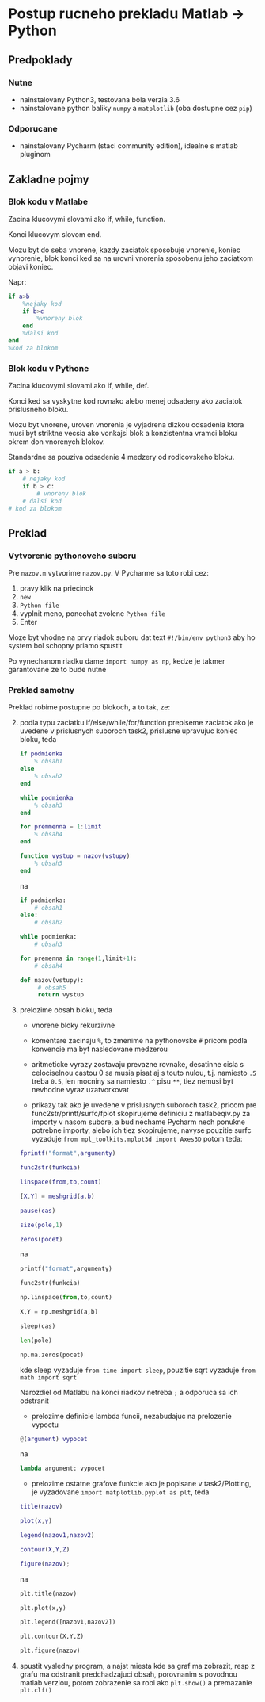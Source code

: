 # Postup rucneho prekladu Matlab -> Python

## Predpoklady

### Nutne

- nainstalovany Python3, testovana bola verzia 3.6
- nainstalovane python baliky `numpy` a `matplotlib` (oba dostupne cez `pip`)

### Odporucane

- nainstalovany Pycharm (staci community edition), idealne s matlab pluginom

## Zakladne pojmy

### Blok kodu v Matlabe

Zacina klucovymi slovami ako if, while, function.

Konci klucovym slovom end.

Mozu byt do seba vnorene, kazdy zaciatok sposobuje vnorenie, koniec vynorenie, blok konci ked sa na urovni vnorenia sposobenu jeho zaciatkom objavi koniec.

Napr:

```matlab
if a>b
    %nejaky kod
    if b>c
        %vnoreny blok
    end
    %dalsi kod
end
%kod za blokom
```

### Blok kodu v Pythone

Zacina klucovymi slovami ako if, while, def.

Konci ked sa vyskytne kod rovnako alebo menej odsadeny ako zaciatok prislusneho bloku.

Mozu byt vnorene, uroven vnorenia je vyjadrena dlzkou odsadenia ktora musi byt striktne vecsia ako vonkajsi blok a konzistentna vramci bloku okrem don vnorenych blokov.

Standardne sa pouziva odsadenie 4 medzery od rodicovskeho bloku.

```python
if a > b:
    # nejaky kod
    if b > c:
        # vnoreny blok
    # dalsi kod
# kod za blokom
```

## Preklad

### Vytvorenie pythonoveho suboru

Pre `nazov.m` vytvorime `nazov.py`. V Pycharme sa toto robi cez:

1. pravy klik na priecinok
1. `new`
1. `Python file`
1. vyplnit meno, ponechat zvolene `Python file`
1. Enter

Moze byt vhodne na prvy riadok suboru dat text `#!/bin/env python3` aby ho system bol schopny priamo spustit

Po vynechanom riadku dame `import numpy as np`, kedze je takmer garantovane ze to bude nutne

### Preklad samotny

Preklad robime postupne po blokoch, a to tak, ze:

2. podla typu zaciatku if/else/while/for/function prepiseme zaciatok ako je uvedene v prislusnych suboroch task2,
prislusne upravujuc koniec bloku, teda

    ```matlab
    if podmienka
        % obsah1 
    else
        % obsah2
    end
    
    while podmienka
        % obsah3
    end
    
    for premmenna = 1:limit
        % obsah4
    end
   
    function vystup = nazov(vstupy)
        % obsah5
    end
    ```
    na
    ```python
    if podmienka:
        # obsah1 
    else:
        # obsah2
    
    while podmienka:
        # obsah3
    
    for premenna in range(1,limit+1):
        # obsah4
    
    def nazov(vstupy):
	     # obsah5
	     return vystup
    ```
2. prelozime obsah bloku, teda
    - vnorene bloky rekurzivne
    
    - komentare zacinaju `%`, to zmenime na pythonovske `#` pricom podla konvencie ma byt nasledovane medzerou
    
    - aritmeticke vyrazy zostavaju prevazne rovnake, desatinne cisla s celociselnou castou 0 sa musia pisat aj s touto
    nulou, t.j. namiesto `.5` treba `0.5`, len mocniny sa namiesto `.^` pisu `**`,
    tiez nemusi byt nevhodne vyraz uzatvorkovat
    
    - prikazy tak ako je uvedene v prislusnych suboroch task2, pricom pre func2str/printf/surfc/fplot skopirujeme
    definiciu z matlabeqiv.py za importy v nasom subore, a bud nechame Pycharm nech ponukne potrebne importy,
    alebo ich tiez skopirujeme, navyse pouzitie surfc vyzaduje `from mpl_toolkits.mplot3d import Axes3D` potom teda:
    
    ```matlab
    fprintf("format",argumenty)
    
    func2str(funkcia)
    
    linspace(from,to,count)
    
    [X,Y] = meshgrid(a,b)
    
    pause(cas)
    
    size(pole,1)
    
    zeros(pocet)
    ```
    na
    ```python
    printf("format",argumenty)
    
    func2str(funkcia)
    
    np.linspace(from,to,count)
   
    X,Y = np.meshgrid(a,b)
    
    sleep(cas)
    
    len(pole)
    
    np.ma.zeros(pocet)
    ```
    kde sleep vyzaduje `from time import sleep`, pouzitie sqrt vyzaduje `from math import sqrt`
    
    Narozdiel od Matlabu na konci riadkov netreba `;` a odporuca sa ich odstranit
    
    - prelozime definicie lambda funcii, nezabudajuc na prelozenie vypoctu
    
    ```matlab
    @(argument) vypocet
    ```
    na
    ```python
    lambda argument: vypocet
    ```
    
    - prelozime ostatne grafove funkcie ako je popisane v task2/Plotting,
    je vyzadovane `import matplotlib.pyplot as plt`, teda
    
    ```matlab
    title(nazov)
    
    plot(x,y)
    
    legend(nazov1,nazov2)
    
    contour(X,Y,Z)
    
    figure(nazov);
    ```
    na
    ```python
    plt.title(nazov)
    
    plt.plot(x,y)
    
    plt.legend([nazov1,nazov2])
    
    plt.contour(X,Y,Z)
    
    plt.figure(nazov)
    ```
2. spustit vysledny program, a najst miesta kde sa graf ma zobrazit, resp z grafu ma odstranit predchadzajuci obsah,
porovnanim s povodnou matlab verziou, potom zobrazenie sa robi ako `plt.show()` a premazanie `plt.clf()`
